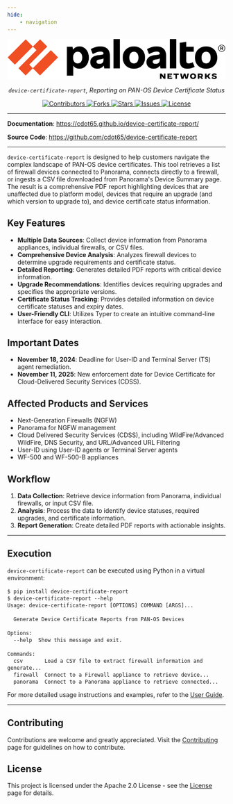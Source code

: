 ```yaml
---
hide:
    - navigation
---
```


<style>
.md-content .md-typeset h1 { display: none; }
</style>

<p align="center">
    <a href="https://paloaltonetworks.com"><img src="https://github.com/cdot65/device-certificate-report/blob/main/docs/images/logo.svg?raw=true" alt="PaloAltoNetworks"></a>
</p>
<p align="center">
    <em><code>device-certificate-report</code>, Reporting on PAN-OS Device Certificate Status</em>
</p>
<p align="center">
<a href="https://github.com/cdot65/device-certificate-report/graphs/contributors" target="_blank">
    <img src="https://img.shields.io/github/contributors/cdot65/device-certificate-report.svg?style=for-the-badge" alt="Contributors">
</a>
<a href="https://github.com/cdot65/device-certificate-report/network/members" target="_blank">
    <img src="https://img.shields.io/github/forks/cdot65/device-certificate-report.svg?style=for-the-badge" alt="Forks">
</a>
<a href="https://github.com/cdot65/device-certificate-report/stargazers" target="_blank">
    <img src="https://img.shields.io/github/stars/cdot65/device-certificate-report.svg?style=for-the-badge" alt="Stars">
</a>
<a href="https://github.com/cdot65/device-certificate-report/issues" target="_blank">
    <img src="https://img.shields.io/github/issues/cdot65/device-certificate-report.svg?style=for-the-badge" alt="Issues">
</a>
<a href="https://github.com/cdot65/device-certificate-report/blob/main/LICENSE" target="_blank">
    <img src="https://img.shields.io/github/license/cdot65/device-certificate-report.svg?style=for-the-badge" alt="License">
</a>
</p>

---

**Documentation**: <a href="https://cdot65.github.io/device-certificate-report/" target="_blank">https://cdot65.github.io/device-certificate-report/</a>

**Source Code**: <a href="https://github.com/cdot65/device-certificate-report" target="_blank">https://github.com/cdot65/device-certificate-report</a>

---

`device-certificate-report` is designed to help customers navigate the complex landscape of PAN-OS device certificates. This tool retrieves a list of firewall devices connected to Panorama, connects directly to a firewall, or ingests a CSV file downloaded from Panorama's Device Summary page. The result is a comprehensive PDF report highlighting devices that are unaffected due to platform model, devices that require an upgrade (and which version to upgrade to), and device certificate status information.

## Key Features

- **Multiple Data Sources**: Collect device information from Panorama appliances, individual firewalls, or CSV files.
- **Comprehensive Device Analysis**: Analyzes firewall devices to determine upgrade requirements and certificate status.
- **Detailed Reporting**: Generates detailed PDF reports with critical device information.
- **Upgrade Recommendations**: Identifies devices requiring upgrades and specifies the appropriate versions.
- **Certificate Status Tracking**: Provides detailed information on device certificate statuses and expiry dates.
- **User-Friendly CLI**: Utilizes Typer to create an intuitive command-line interface for easy interaction.

## Important Dates

- **November 18, 2024**: Deadline for User-ID and Terminal Server (TS) agent remediation.
- **November 11, 2025**: New enforcement date for Device Certificate for Cloud-Delivered Security Services (CDSS).

## Affected Products and Services

- Next-Generation Firewalls (NGFW)
- Panorama for NGFW management
- Cloud Delivered Security Services (CDSS), including WildFire/Advanced WildFire, DNS Security, and URL/Advanced URL Filtering
- User-ID using User-ID agents or Terminal Server agents
- WF-500 and WF-500-B appliances

## Workflow

1. **Data Collection**: Retrieve device information from Panorama, individual firewalls, or input CSV file.
2. **Analysis**: Process the data to identify device statuses, required upgrades, and certificate information.
3. **Report Generation**: Create detailed PDF reports with actionable insights.

---

## Execution

`device-certificate-report` can be executed using Python in a virtual environment:

<div class="termy">

<!-- termynal -->
```console
$ pip install device-certificate-report
$ device-certificate-report --help
Usage: device-certificate-report [OPTIONS] COMMAND [ARGS]...

  Generate Device Certificate Reports from PAN-OS Devices

Options:
  --help  Show this message and exit.

Commands:
  csv       Load a CSV file to extract firewall information and generate...
  firewall  Connect to a Firewall appliance to retrieve device...
  panorama  Connect to a Panorama appliance to retrieve connected...
```

</div>

For more detailed usage instructions and examples, refer to the [User Guide](user-guide/introduction.md).

---

## Contributing

Contributions are welcome and greatly appreciated. Visit the [Contributing](about/contributing.md) page for guidelines on how to contribute.

## License

This project is licensed under the Apache 2.0 License - see the [License](about/license.md) page for details.
